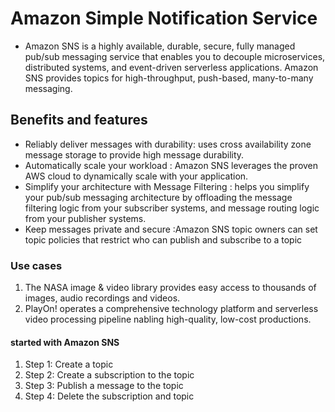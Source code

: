 # Amazon Simple Notification Service

- Amazon SNS is a highly available, durable, secure, fully managed pub/sub messaging service that enables you to decouple microservices, distributed systems, and event-driven serverless applications. Amazon SNS provides topics for high-throughput, push-based, many-to-many messaging.

## Benefits and features
- Reliably deliver messages with durability: uses cross availability zone message storage to provide high message durability.
- Automatically scale your workload : Amazon SNS leverages the proven AWS cloud to dynamically scale with your application.
- Simplify your architecture with Message Filtering :  helps you simplify your pub/sub messaging architecture by offloading the message filtering logic from your subscriber systems, and message routing logic from your publisher systems.
- Keep messages private and secure :Amazon SNS topic owners can set topic policies that restrict who can publish and subscribe to a topic

### Use cases
1. The NASA image & video library provides easy access to thousands of images, audio recordings and videos.
2. PlayOn! operates a comprehensive technology platform and serverless video processing pipeline nabling high-quality, low-cost productions.

#### started with Amazon SNS
1. Step 1: Create a topic
2. Step 2: Create a subscription to the topic
3. Step 3: Publish a message to the topic
4. Step 4: Delete the subscription and topic


